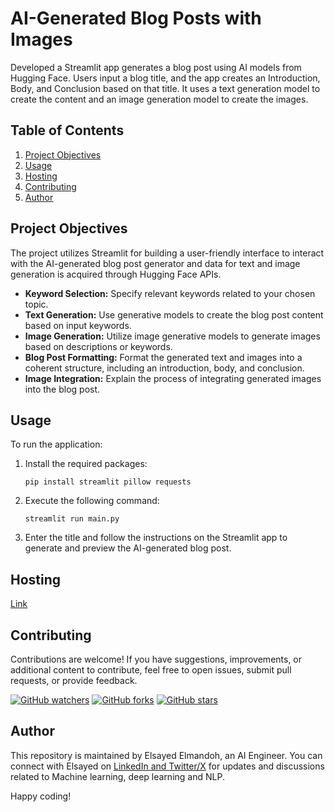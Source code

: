 # AI-Generated Blog Posts with Images

Developed a Streamlit app generates a blog post using AI models from Hugging Face. Users input a blog title, and the app creates an Introduction, Body, and Conclusion based on that title. It uses a text generation model to create the content and an image generation model to create the images.

## Table of Contents
1. [Project Objectives](#project-objectives)
2. [Usage](#usage)
3. [Hosting](#hosting)
4. [Contributing](#contributing)
5. [Author](#author)


## Project Objectives

The project utilizes Streamlit for building a user-friendly interface to interact with the AI-generated blog post generator and data for text and image generation is acquired through Hugging Face APIs.
- **Keyword Selection:** Specify relevant keywords related to your chosen topic.
- **Text Generation:** Use generative models to create the blog post content based on input keywords.
- **Image Generation:** Utilize image generative models to generate images based on descriptions or keywords.
- **Blog Post Formatting:** Format the generated text and images into a coherent structure, including an introduction, body, and conclusion.
- **Image Integration:** Explain the process of integrating generated images into the blog post.

## Usage

To run the application:

1. Install the required packages:
    ```
    pip install streamlit pillow requests
    ```

2. Execute the following command:
    ```
    streamlit run main.py
    ```

3. Enter the title and follow the instructions on the Streamlit app to generate and preview the AI-generated blog post.

## Hosting
  [Link](https://ai-generated-blog-generator-hdtz5aeasn5h3bgcm93bms.streamlit.app/)
  
## Contributing

Contributions are welcome! If you have suggestions, improvements, or additional content to contribute, feel free to open issues, submit pull requests, or provide feedback. 

[![GitHub watchers](https://img.shields.io/github/watchers/elsayedelmandoh/naive-bayes-LSTM-for-sentiment-analysis-NLP-widebot.svg?style=social&label=Watch)](https://GitHub.com/elsayedelmandoh/naive-bayes-LSTM-for-sentiment-analysis-NLP-widebot/watchers/?WT.mc_id=academic-105485-koreyst)
[![GitHub forks](https://img.shields.io/github/forks/elsayedelmandoh/naive-bayes-LSTM-for-sentiment-analysis-NLP-widebot.svg?style=social&label=Fork)](https://GitHub.com/elsayedelmandoh/naive-bayes-LSTM-for-sentiment-analysis-NLP-widebot/network/?WT.mc_id=academic-105485-koreyst)
[![GitHub stars](https://img.shields.io/github/stars/elsayedelmandoh/naive-bayes-LSTM-for-sentiment-analysis-NLP-widebot.svg?style=social&label=Star)](https://GitHub.com/elsayedelmandoh/naive-bayes-LSTM-for-sentiment-analysis-NLP-widebot/stargazers/?WT.mc_id=academic-105485-koreyst)

## Author

This repository is maintained by Elsayed Elmandoh, an AI Engineer. You can connect with Elsayed on [LinkedIn and Twitter/X](https://linktr.ee/elsayedelmandoh) for updates and discussions related to Machine learning, deep learning and NLP.

Happy coding!

